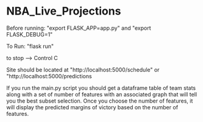 # NBA_Live_Projections

Before running:
"export FLASK_APP=app.py" and "export FLASK_DEBUG=1"

To Run:
"flask run"

to stop --> Control C

Site should be located at "http://localhost:5000/schedule" or "http://localhost:5000/predictions

If you run the main.py script you should get a dataframe table of team stats along with a set of number of features with an associated graph that will tell you the best subset selection. Once you choose the number of features, it will display the predicted margins of victory based on the number of features.
